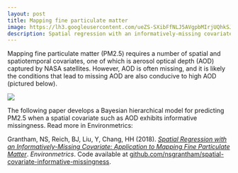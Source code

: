 ```yaml
---
layout: post
title: Mapping fine particulate matter
image: https://lh3.googleusercontent.com/ueZS-SXibFfNLJ5AVgpbMIrjUQhkSJV3HBsaa2ISuN5lUDcINJWPGnwA8P-S11z7v-1CWxtdRhO_iDtYpz_1keMtvK2lBdd2ZSB5wGrRJdj2CVDi5zkHdwtHvSqCcvPDaba5tv7PebdOm7CjWarOSPt4Dga6Mc1Fd8MSdiStmc8C84rv58Q6kdLY9D_SNkUIBr2OD3kQPFcY7mng5lrK3J3F7djf0_HzQ6Q7TPQ9FKl5rQMz0OV31GXM4nsV4Ar3bXgh2RlEZoDGhmf0-wn4wtf6EeffDwI-eHnHbCS2BPBIcCIT82ux1DNYize57YDC2xH9bguvCkmpPTVoF_r2t85c9yv8CnXiPr63971E4dx2xIwnfE8kU1KZSnoA5KdJctOjH8N504gK1eFGeLPnG6oyfg5-fqioqZ6yyQLZSYt-kettMEMapsPJpBiRU6amQBRlBBiiGU7R388AZosncz47mXCYXMnf2vaTWtf-laGS4NLbePAQVBmnDVpdH6peqlQ5KMRrGBu-VLMeTb4Asytzn7HC54dKyqns8PL67F_oMckKhqB_ugR9maKy7jzz0CiW_lOFrbgJ-LmfOrX5E45-LxZTk9VWRQ737ROABuuPZyWrl58n7RUPO7ZNkCzEcnYUxkkC-fEFhSDjjKY-B-4C=s400-no
description: Spatial regression with an informatively-missing covariate
---
```


Mapping fine particulate matter (PM2.5) requires a number of spatial and spatiotemporal covariates, one of which is aerosol optical depth (AOD) captured by NASA satellites. However, AOD is often missing, and it is likely the conditions that lead to missing AOD are also conducive to high AOD (pictured below).

![](https://lh3.googleusercontent.com/2utOcVlmri_KrY4H12TrYg-OpSRVtyAbgoXngDXm982aWYBA0LYsmz6x-FvhcQAYNDYcZcArDawczZKVV1364Ofn8QphNmA45FAB_simh_be6agZIPa8GPSWXCEkQT-2frAZzfMrvgJ7UgobLNNdgx_0Fh-0cJ8wuVtzGr9h8QFTAgR5UPL3nVONYko7qccYrYqc3B-1m-h-2kOd4HT0tNMOi7fFwiv4O2jyLN_8Nc729eHyPZ5zKsE-rbGPVj7xT0N75Mskt63L-Zqixd7M-vV_i7UcIuJeG7xxyv2dsGnMfeLw6sN-3v4aYwSXXrATlDYgp_GPP-m8NBsQLibeq7DwKwcTXdDRf01w-RDwS-zY_H_ke7ChkiSKEtt6mlpHVqwaR_2uMqWhBfR-KBw1I0VlA257uqPZye3wYrNKB1B4HycnsB8lN54l6IzSk66aipNIy1L_P_gneuxDnb3oMoOzTUcg05fYTYt69OwrxvSsp_2hdGiwkOP5h8nXQ007B3b1OFifKzBFAJ8-j2rbrTSvyI_R0rKtVCfWfF4HlxYsQdN_rA41eo0Prk5PUH1-TzqGWEeTGSKxrE4iguTT8gBaxvtOaxFfSNPBdzcThVDdz_J1zMEVLq1xgEXb20j3pN86iL-Y7KLsdk9C14NZoX1x=w800-h400-no)

The following paper develops a Bayesian hierarchical model for predicting PM2.5 when a spatial covariate such as AOD exhibits informative missingness. Read more in Environmetrics:

Grantham, NS, Reich, BJ, Liu, Y, Chang, HH (2018). [_Spatial Regression with an Informatively-Missing Covariate: Application to Mapping Fine Particulate Matter_](https://onlinelibrary.wiley.com/doi/full/10.1002/env.2499). _Environmetrics_. Code available at [github.com/nsgrantham/spatial-covariate-informative-missingness](http://www.github.com/nsgrantham/spatial-covariate-informative-missingness).